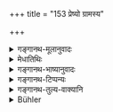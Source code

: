 +++
title = "153 प्रेष्यो ग्रामस्य"

+++

<details><summary>गङ्गानथ-मूलानुवादः</summary>

The servant of a village and of the king, one with deformed nails, one with black teeth, the opposer of his superior, one who has forsaken the Fire and the usurer.—(153)
</details>

<details><summary>मेधातिथिः</summary>

**प्रेष्य** आज्ञाकरः । ग्रामेण यो यत्र कुत्रचित् कार्येण प्रेष्यते । एवं राजप्रेष्यः । **कुनखी श्यावदन्तकः** । **प्रतिरोद्धा गुरोर्** वाग्व्यवहारे ऽन्यत्र च यो गुरोः प्रतिबन्धे प्रातिकूल्ये च वर्तते । **त्यक्ताग्निस्** त्रेतावसथ्ययोर् अन्यतरस्यापि । **वार्धुषिः** सत्य् अन्यस्मिन् जीविकोपाये वृद्धिजीविकः । 

- वृद्धिस् तु योक्ता धान्यानां वार्धुषित्वं तद् उच्यते ।

- इति यत् स्मरणं तत् स्वप्रक्रियायाम् एव । वैयाकरणा हि वृद्धिजीविनो धान्याद् अन्यत्रापि वार्धुषिकशब्दं स्मरन्ति । ते च शब्दार्थस्मरणे प्रमाणतरा अभियोगवशात् ॥ ३.१४३ ॥
</details>

<details><summary>गङ्गानथ-भाष्यानुवादः</summary>

‘*Servant*’—one who carries out orders: one who is sent by the
village-people hither and thither, on business.

Similarly, ‘*the servant of the king*,’ ‘*one who hew deformed nail*,’
‘*one who has black teeth*.’

‘*Opposer of his teacher*’— he who, in conversation and other things,
remains against and in opposition to his superior.

‘*One who has forsaken the Fire*’—*i.e*., out of the Three Fires and the
Domestic Fire, one who has given up even one,

‘*Usurer*’—one who, even though he has other menus of living available,
lives upon interest. Though ‘Usury’ has been defined as ‘the
accumulating *of grains* by interest,’ yet this definition can be
accepted as authoritative only within the limited scope of the subject
dealt with by the Smṛti in which it occurs; in fact, grammarians apply
the term ‘usurer’ to persons making a living by interest, in connection
with things other than grains also: and, in the matter of words and
their meanings, grammarians are more authoritative than others; because
they make these the subject of careful study.—(153)
</details>

<details><summary>गङ्गानथ-टिप्पन्यः</summary>

It is interesting to note that this verse is omitted in
*Parāśaramādhava* (Ācāra p. 687) and *Madanapārijāta* (p. 560), though
both quote the preceding and the following verses. But the former
includes it in the explanations given later on (on p. 690), where the
term ‘*tyaktāgnim*’ is explained as ‘one who abandons the Śrauta and
Smārta fires without any reason for giving up the compulsory
duties,’—‘*vārdhuṣin*’ is explained as ‘one who borrows money at a cheap
rate and lends it at a higher rate of interest’

It is quoted in *Hemādri* (Śrāddha, p. 481);—in *Nṛsiṃhaprasāda*
(Śrāddha p. 9a);—and in *Śrāddha-kriyākaumudī* (p. 40), which explains
‘*guroḥ pratiroddhā*’ as ‘one who behaves disagreeably to the Teacher,’
and ‘*vārdhuṣī*’ as ‘one who lives by lending money on interest’
</details>

<details><summary>गङ्गानथ-तुल्य-वाक्यानि</summary>

**(verses 3.150-166)**

See Comparative notes for [Verse
3.150].
</details>

<details><summary>Bühler</summary>

153	A paid servant of a village or of a king, man with deformed nails or black teeth, one who opposes his teacher, one who has forsaken the sacred fire, and a usurer;
</details>

